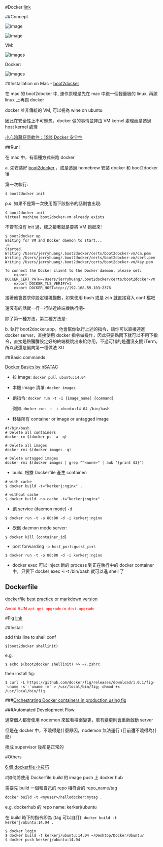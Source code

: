 #Docker [link](https://github.com/docker/docker)

##Concept

![image](https://dl.dropboxusercontent.com/u/12400343/images/Screen%20Shot%202014-11-20%20at%2016.32.27.png)

![image](https://dl.dropboxusercontent.com/u/12400343/images/Screen%20Shot%202014-11-20%20at%2016.32.33.png)

VM:

![images](https://dl.dropboxusercontent.com/u/12400343/images/Screen%20Shot%202014-11-25%20at%2014.45.44.png)

Docker:

![images](https://dl.dropboxusercontent.com/u/12400343/images/Screen%20Shot%202014-11-25%20at%2014.45.55.png)

##Installation on Mac -  [boot2docker](https://github.com/boot2docker/boot2docker)

在 mac 的 boot2docker 中, 運作原理是先在 mac 中跑一個輕量級的 linux, 再該 linux 上再跑 docker 

docker 並非傳統的 VM, 可以視為 wine on ubuntu

因此在安全性上不可輕忽，docker 做的事情並非由 VM kernel 處理而是透過 host kernel 處理

[小心暗藏惡意軟件：淺談 Docker 安全性](http://www.hkitblog.com/?p=22552)

##Run!

在 mac 中，有兩種方式來跑 docker

a. 先安裝好 [boot2docker](https://github.com/boot2docker/boot2docker) ，或是透過 homebrew 安裝 docker 和 boot2docker 後

第一次執行:

```
$ boot2docker init
```

p.s. 如果不是第一次使用而下該指令的話則會出現:

```
$ boot2docker init
Virtual machine boot2docker-vm already exists
```

不管有沒有 init 過，總之接著就是要將 VM 跑起來!

```
$ boot2docker up
Waiting for VM and Docker daemon to start...
.o
Started.
Writing /Users/jerryhuang/.boot2docker/certs/boot2docker-vm/ca.pem
Writing /Users/jerryhuang/.boot2docker/certs/boot2docker-vm/cert.pem
Writing /Users/jerryhuang/.boot2docker/certs/boot2docker-vm/key.pem

To connect the Docker client to the Docker daemon, please set:
    export DOCKER_CERT_PATH=/Users/jerryhuang/.boot2docker/certs/boot2docker-vm
    export DOCKER_TLS_VERIFY=1
    export DOCKER_HOST=tcp://192.168.59.103:2376
```

接著他會要求你設定環境變數，如果使用 bash 或是 zsh 就直接寫入 conf 檔吧

還沒有的話就一行一行貼近終端機執行吧~

除了第一種方法，第二種方法是:

b. 執行 boot2docker.app，他會幫你執行上述的指令，讓你可以直接連進 docker server，直接使用 docker 指令做操作，因此只要點兩下就可以不用下指令，直接是熱騰騰設定好的終端機跳出來給你用，不過可惜的是還沒支援 iTerm，所以我還是偏向第一種做法 XD

##Basic commands

[Docker Basics by hSATAC](http://blog.hsatac.net/2014/06/docker-basics/)

* 拉 image: `docker pull ubuntu:14.04`

* 本機 image 清單: `docker images`

* 跑指令: `docker run -t -i {image_name} {command}`

	例如: `docker run -t -i ubuntu:14.04 /bin/bash`

* 移除所有 container or image or untagged image

```
#!/bin/bash
# Delete all containers
docker rm $(docker ps -a -q)

# Delete all images
docker rmi $(docker images -q)

# Delete untagged images
docker rmi $(docker images | grep "^<none>" | awk '{print $3}')
```

* build, 根據 Dockerfile 產生 container:

```
# with cache
$ docker build -t="kerkerj:nginx" .

# without cache
$ docker build -no-cache -t="kerkerj:nginx" .
```

* 跑 service (daemon mode) `-d`

```
$ docker run -t -p 80:80 -d -i kerkerj:nginx
```

* 砍倒 daemon mode server:

```
$ docker kill {container_id}
```

* port forwarding `-p host_port:guest_port`

```
$ docker run -t -p 80:80 -d -i kerkerj:nginx
```

* docker exec 可以 inject 新的 process 到正在執行中的 docker container 中，只要下 docker exec -i -t <container id> /bin/bash 就可以進 shell 了

## Dockerfile 

[dockerfile best practice](http://docs.docker.com/articles/dockerfile_best-practices/) or [markdown version](https://github.com/docker/docker/blob/master/docs/sources/articles/dockerfile_best-practices.md)

<font color='red'>Avoid RUN `apt-get upgrade` or `dist-upgrade`</font>

#Fig [link](https://github.com/docker/fig)

##Install

add this line to shell conf 

```
$(boot2docker shellinit)
```

e.g. 

```
$ echo $(boot2docker shellinit) >> ~/.zshrc
```

then install fig:

```
$ curl -L https://github.com/docker/fig/releases/download/1.0.1/fig-`uname -s`-`uname -m` > /usr/local/bin/fig; chmod +x /usr/local/bin/fig
```

###[Orchestrating Docker containers in production using fig](http://blog.docker.com/2014/08/orchestrating-docker-containers-in-production-using-fig/)

###Automated Development Flow

通常個人都會使用 nodemon 來監看檔案變更，若有變更則會重新啟動 server

但是在 docker 中，不曉得是什麼原因，nodemon 無法運行 (目前還不曉得為什麼)

換成 supervisor 後卻是正常的


#Others

[6 個 dockerfile 小技巧](http://www.oschina.net/translate/6-dockerfile-tips-official-images)


#如何將使用 Dockerfile build 的 image push 上 docker hub

需要先 build 一個和自己的 repo 相符合的 repo_name/tag

`docker build -t <myuser>/hellodocker:mytag .`

e.g. dockerhub 的 repo name: kerkerj/ubuntu

在 build 時下的指令即為 (tag 可以自訂): `docker build -t kerkerj/ubuntu:14.04 .`

```
$ docker login
$ docker build -t kerkerj/ubuntu:14.04 ~/Desktop/Docker/Ubuntu/
$ docker push kerkerj/ubuntu:14.04
```